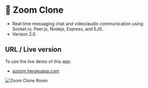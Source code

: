 # 🔵 Zoom Clone

- Real time messaging chat and video/audio communication using Socket.io, Peer.js, Nodejs, Express, and EJS.
- Version 2.0

## URL / Live version
To use the live demo of this app:
- [azoom.herokuapp.com](https://azoom.herokuapp.com)

![Zoom Clone Room](https://github.com/louiejancevski/ZoomClone/blob/master/public/img/zoom.png)
